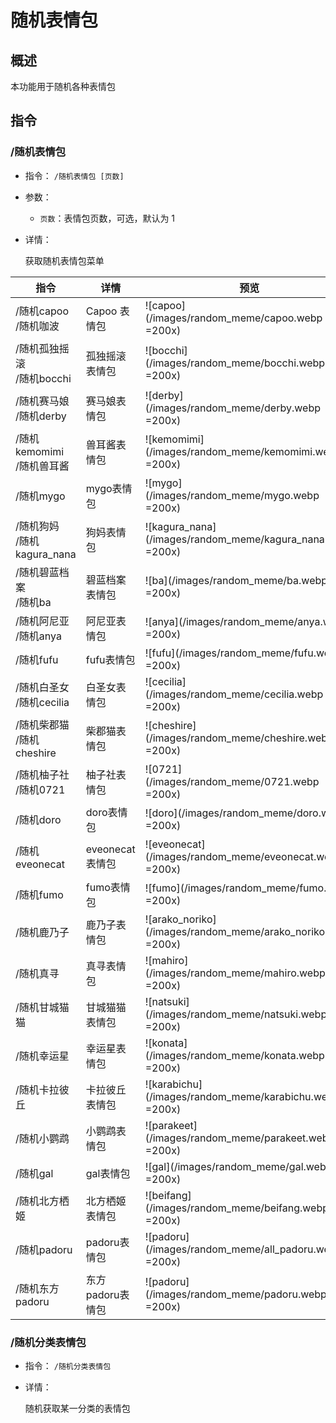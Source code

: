 # 随机表情包

## 概述

本功能用于随机各种表情包

## 指令

### /随机表情包

- 指令： `/随机表情包 [页数]`

- 参数：

  - `页数`：表情包页数，可选，默认为 1

- 详情：

  获取随机表情包菜单

| 指令                           | 详情             | 预览                                                         |
| ------------------------------ | ---------------- | ------------------------------------------------------------ |
| /随机capoo<br/>/随机咖波       | Capoo 表情包     | ![capoo](/images/random_meme/capoo.webp =200x)               |
| /随机孤独摇滚<br/>/随机bocchi  | 孤独摇滚表情包   | ![bocchi](/images/random_meme/bocchi.webp =200x)             |
| /随机赛马娘<br/>/随机derby     | 赛马娘表情包     | ![derby](/images/random_meme/derby.webp =200x)               |
| /随机kemomimi<br/>/随机兽耳酱  | 兽耳酱表情包     | ![kemomimi](/images/random_meme/kemomimi.webp =200x)         |
| /随机mygo                      | mygo表情包       | ![mygo](/images/random_meme/mygo.webp =200x)                 |
| /随机狗妈<br/>/随机kagura_nana | 狗妈表情包       | ![kagura_nana](/images/random_meme/kagura_nana.webp =200x)   |
| /随机碧蓝档案<br/>/随机ba      | 碧蓝档案表情包   | ![ba](/images/random_meme/ba.webp =200x)                     |
| /随机阿尼亚<br/>/随机anya      | 阿尼亚表情包     | ![anya](/images/random_meme/anya.webp =200x)                 |
| /随机fufu                      | fufu表情包       | ![fufu](/images/random_meme/fufu.webp =200x)                 |
| /随机白圣女<br/>/随机cecilia   | 白圣女表情包     | ![cecilia](/images/random_meme/cecilia.webp =200x)           |
| /随机柴郡猫<br/>/随机cheshire  | 柴郡猫表情包     | ![cheshire](/images/random_meme/cheshire.webp =200x)         |
| /随机柚子社<br/>/随机0721      | 柚子社表情包     | ![0721](/images/random_meme/0721.webp =200x)                 |
| /随机doro                      | doro表情包       | ![doro](/images/random_meme/doro.webp =200x)                 |
| /随机eveonecat                 | eveonecat表情包  | ![eveonecat](/images/random_meme/eveonecat.webp =200x)       |
| /随机fumo                      | fumo表情包       | ![fumo](/images/random_meme/fumo.webp =200x)                 |
| /随机鹿乃子                    | 鹿乃子表情包     | ![arako_noriko](/images/random_meme/arako_noriko.webp =200x) |
| /随机真寻                      | 真寻表情包       | ![mahiro](/images/random_meme/mahiro.webp =200x)             |
| /随机甘城猫猫                  | 甘城猫猫表情包   | ![natsuki](/images/random_meme/natsuki.webp =200x)           |
| /随机幸运星                    | 幸运星表情包     | ![konata](/images/random_meme/konata.webp =200x)             |
| /随机卡拉彼丘                  | 卡拉彼丘表情包   | ![karabichu](/images/random_meme/karabichu.webp =200x)       |
| /随机小鹦鹉                    | 小鹦鹉表情包     | ![parakeet](/images/random_meme/parakeet.webp =200x)         |
| /随机gal                       | gal表情包        | ![gal](/images/random_meme/gal.webp =200x)                   |
| /随机北方栖姬                  | 北方栖姬表情包   | ![beifang](/images/random_meme/beifang.webp =200x)           |
| /随机padoru                    | padoru表情包     | ![padoru](/images/random_meme/all_padoru.webp =200x)         |
| /随机东方padoru                | 东方padoru表情包 | ![padoru](/images/random_meme/padoru.webp =200x)             |

### /随机分类表情包

- 指令： `/随机分类表情包`

- 详情：

  随机获取某一分类的表情包
